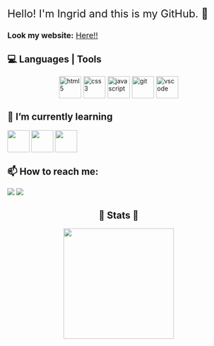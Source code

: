 <div align="">
        <div style="margin-bottom: 10px;">
                <p style="font-size: 1.5rem;"> Hello! I'm Ingrid and this is my GitHub. 👋 </p>
                <p style="font-size: 1.1rem;"><strong>Look my website:</strong> <a href="https://ingridssilveira.github.io/IngridSouza/">Here!!</a></p>
        </div>
        <div id="tools" style="margin-bottom: 15px;">
            <h2> 💻 Languages | Tools</h2>
            <div style="display: flex; align-items: center; justify-content: center;">
                <img align="center" width="50px" alt="html5"
                    src="https://cdn.jsdelivr.net/gh/devicons/devicon/icons/html5/html5-original.svg" />
                <img style="margin-left: 5px;" align="center" width="50px" alt="css3"
                    src="https://cdn.jsdelivr.net/gh/devicons/devicon/icons/css3/css3-original.svg" />
                <img style="margin-left: 5px;" align="center" width="50px" alt="javascript"
                    src="https://cdn.jsdelivr.net/gh/devicons/devicon/icons/javascript/javascript-original.svg" />
                <img style="margin-left: 5px;" align="center" width="50px" alt="git"
                    src="https://cdn.jsdelivr.net/gh/devicons/devicon/icons/git/git-original.svg" />
                <img style="margin-left: 5px;" align="center" width="50px" alt="vscode"
                    src="https://cdn.jsdelivr.net/gh/devicons/devicon/icons/visualstudio/visualstudio-plain.svg" />
            </div>
        </div>
        <div id="learning" style="margin-bottom: 15px;">
            <h2>🌱 I’m currently learning </h2>
            <p>
                <img align="center" width="50px"
                    src="https://cdn.jsdelivr.net/gh/devicons/devicon/icons/typescript/typescript-original.svg" />
                <img align="center" width="50px"
                    src="https://cdn.jsdelivr.net/gh/devicons/devicon/icons/react/react-original-wordmark.svg" />
                <img align="center" width="50px"
                    src="https://cdn.jsdelivr.net/gh/devicons/devicon/icons/nodejs/nodejs-original.svg" />
            </p>
        </div>
        <div id="reachMe" style="margin-bottom: 15px;">
            <h2>📫 How to reach me:</h2>
            <a href="mailto:ingridsouzaok@gmail.com" /><img
                src="https://img.shields.io/badge/Gmail-D14836?style=for-the-badge&logo=gmail&logoColor=white" /></a>
            <a href="https://www.linkedin.com/in/ingridssilveira/" /><img
                src="https://img.shields.io/badge/LinkedIn-0077B5?style=for-the-badge&logo=linkedin&logoColor=white" /></a>
        </div>
        <div>
            <h2 align="center">🌱 Stats 🌱</h2>
            <p align="center">
                <img style="height: 250px;"
                    src="https://github-readme-stats.vercel.app/api/top-langs/?username=IngridsSilveira&layout=compact&theme=vue-dark" />
            </p>
        </div>
        <br/>
    </div>
